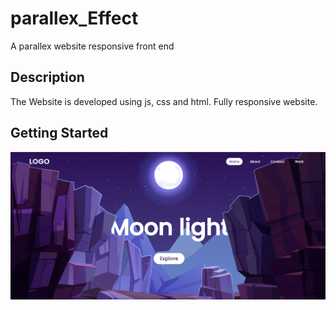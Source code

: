 # parallex_Effect

A parallex website responsive front end

## Description

The Website is developed using js, css and html. Fully responsive website.

## Getting Started
![resto](https://github.com/frazbhattiiii/images/blob/main/parallex.png)

